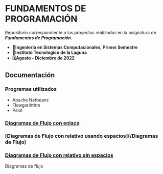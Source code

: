 # FUNDAMENTOS DE PROGRAMACIÓN
Repositorio correspondiente a los proyectos realizados en la asignatura de ***Fundamentos de Programación***.

- **📝Ingeniería en Sistemas Computacionales, Primer Semestre**
- **🏫Instituto Tecnologico de la Laguna**
- **🗓️Agosto - Diciembre de 2022**

## Documentación
### Programas utilizados
- Apache Netbeans
- Flowgorihthm
- PsInt

### [Diagramas de Flujo con enlace](https://github.com/AlfredooP/FundamentosDeProgramacion/tree/main/Diagramas%20de%20Flujo)
### [Diagramas de Flujo con relativo usando espacios](/Diagramas de Flujo)
### [Diagramas de Flujo con relativo sin espacios](/Diagramas%de%Flujo)
Diagramas de flujo 
